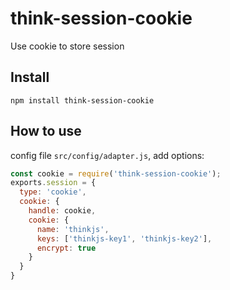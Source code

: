 # think-session-cookie

Use cookie to store session

## Install

```
npm install think-session-cookie
```

## How to use

config file `src/config/adapter.js`, add options:

```js
const cookie = require('think-session-cookie');
exports.session = {
  type: 'cookie',
  cookie: {
    handle: cookie,
    cookie: {
      name: 'thinkjs',
      keys: ['thinkjs-key1', 'thinkjs-key2'],
      encrypt: true
    }
  }
}
```
